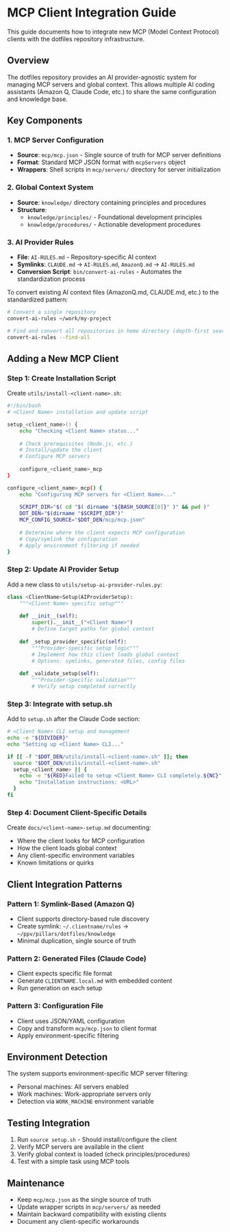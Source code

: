 # MCP Client Integration Guide

This guide documents how to integrate new MCP (Model Context Protocol) clients with the dotfiles repository infrastructure.

## Overview

The dotfiles repository provides an AI provider-agnostic system for managing MCP servers and global context. This allows multiple AI coding assistants (Amazon Q, Claude Code, etc.) to share the same configuration and knowledge base.

## Key Components

### 1. MCP Server Configuration
- **Source**: `mcp/mcp.json` - Single source of truth for MCP server definitions
- **Format**: Standard MCP JSON format with `mcpServers` object
- **Wrappers**: Shell scripts in `mcp/servers/` directory for server initialization

### 2. Global Context System
- **Source**: `knowledge/` directory containing principles and procedures
- **Structure**:
  - `knowledge/principles/` - Foundational development principles
  - `knowledge/procedures/` - Actionable development procedures

### 3. AI Provider Rules
- **File**: `AI-RULES.md` - Repository-specific AI context
- **Symlinks**: `CLAUDE.md` → `AI-RULES.md`, `AmazonQ.md` → `AI-RULES.md`
- **Conversion Script**: `bin/convert-ai-rules` - Automates the standardization process

To convert existing AI context files (AmazonQ.md, CLAUDE.md, etc.) to the standardized pattern:
```bash
# Convert a single repository
convert-ai-rules ~/work/my-project

# Find and convert all repositories in home directory (depth-first search)
convert-ai-rules --find-all
```

## Adding a New MCP Client

### Step 1: Create Installation Script

Create `utils/install-<client-name>.sh`:

```bash
#!/bin/bash
# <Client Name> installation and update script

setup_<client_name>() {
    echo "Checking <Client Name> status..."
    
    # Check prerequisites (Node.js, etc.)
    # Install/update the client
    # Configure MCP servers
    
    configure_<client_name>_mcp
}

configure_<client_name>_mcp() {
    echo "Configuring MCP servers for <Client Name>..."
    
    SCRIPT_DIR="$( cd "$( dirname "${BASH_SOURCE[0]}" )" && pwd )"
    DOT_DEN="$(dirname "$SCRIPT_DIR")"
    MCP_CONFIG_SOURCE="$DOT_DEN/mcp/mcp.json"
    
    # Determine where the client expects MCP configuration
    # Copy/symlink the configuration
    # Apply environment filtering if needed
}
```

### Step 2: Update AI Provider Setup

Add a new class to `utils/setup-ai-provider-rules.py`:

```python
class <ClientName>Setup(AIProviderSetup):
    """<Client Name> specific setup"""
    
    def __init__(self):
        super().__init__("<Client Name>")
        # Define target paths for global context
    
    def _setup_provider_specific(self):
        """Provider-specific setup logic"""
        # Implement how this client loads global context
        # Options: symlinks, generated files, config files
    
    def _validate_setup(self):
        """Provider-specific validation"""
        # Verify setup completed correctly
```

### Step 3: Integrate with setup.sh

Add to `setup.sh` after the Claude Code section:

```bash
# <Client Name> CLI setup and management
echo -e "${DIVIDER}"
echo "Setting up <Client Name> CLI..."

if [[ -f "$DOT_DEN/utils/install-<client-name>.sh" ]]; then
  source "$DOT_DEN/utils/install-<client-name>.sh"
  setup_<client_name> || {
    echo -e "${RED}Failed to setup <Client Name> CLI completely.${NC}"
    echo "Installation instructions: <URL>"
  }
fi
```

### Step 4: Document Client-Specific Details

Create `docs/<client-name>-setup.md` documenting:
- Where the client looks for MCP configuration
- How the client loads global context
- Any client-specific environment variables
- Known limitations or quirks

## Client Integration Patterns

### Pattern 1: Symlink-Based (Amazon Q)
- Client supports directory-based rule discovery
- Create symlink: `~/.clientname/rules` → `~/ppv/pillars/dotfiles/knowledge`
- Minimal duplication, single source of truth

### Pattern 2: Generated Files (Claude Code)
- Client expects specific file format
- Generate `CLIENTNAME.local.md` with embedded content
- Run generation on each setup

### Pattern 3: Configuration File
- Client uses JSON/YAML configuration
- Copy and transform `mcp/mcp.json` to client format
- Apply environment-specific filtering

## Environment Detection

The system supports environment-specific MCP server filtering:
- Personal machines: All servers enabled
- Work machines: Work-appropriate servers only
- Detection via `WORK_MACHINE` environment variable

## Testing Integration

1. Run `source setup.sh` - Should install/configure the client
2. Verify MCP servers are available in the client
3. Verify global context is loaded (check principles/procedures)
4. Test with a simple task using MCP tools

## Maintenance

- Keep `mcp/mcp.json` as the single source of truth
- Update wrapper scripts in `mcp/servers/` as needed
- Maintain backward compatibility with existing clients
- Document any client-specific workarounds